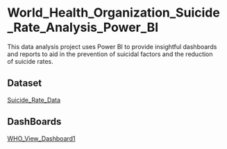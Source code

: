 # World_Health_Organization_Suicide_Rate_Analysis_Power_BI
This data analysis project uses Power BI to provide insightful dashboards and reports to aid in the prevention of suicidal factors and the reduction of suicide rates.

## Dataset  
<a href="https://1drv.ms/x/c/61463550dfbf1fe0/EW3wdsJrIX5OrBJoiA_qNBoBaaeg4X4KGvjfrE0Vj820uw?e=JlD6aZ">Suicide_Rate_Data</a>  

## DashBoards
<a href="https://github.com/Ciidarlytics/World_Health_Organization_Suicide_Rate_Analysis_Power_BI/blob/main/WHO%20Dash%20Board%201.png">WHO_View_Dashboard1
